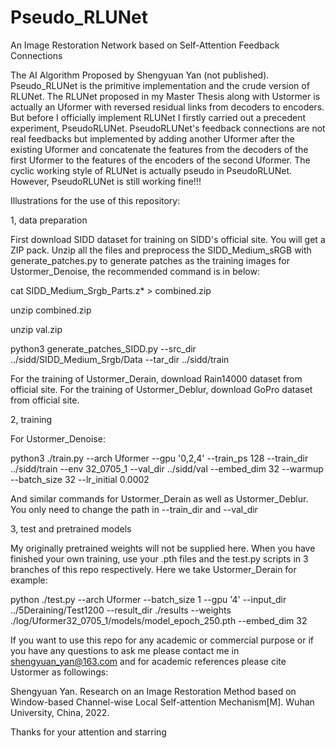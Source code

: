 # Pseudo_RLUNet
An Image Restoration Network based on Self-Attention Feedback Connections

The AI Algorithm Proposed by Shengyuan Yan (not published). Pseudo_RLUNet is the primitive implementation and the crude version of RLUNet. The RLUNet proposed in my 
Master Thesis along with Ustormer is actually an Uformer with reversed residual links from decoders to encoders. But before I officially implement RLUNet I firstly carried out a precedent experiment, PseudoRLUNet. PseudoRLUNet's feedback connections are not real feedbacks but implemented by adding another Uformer after the existing Uformer and concatenate the features from the decoders of the first Uformer to the features of the encoders of the second Uformer. The cyclic working style of RLUNet is actually pseudo in PseudoRLUNet. However, PseudoRLUNet is still working fine!!!

Illustrations for the use of this repository:

1, data preparation

First download SIDD dataset for training on SIDD's official site. You will get a ZIP pack. Unzip all the files and preprocess the SIDD_Medium_sRGB with generate_patches.py to generate patches as the training images for Ustormer_Denoise, the recommended command is in below:

cat SIDD_Medium_Srgb_Parts.z* > combined.zip

unzip combined.zip

unzip val.zip

python3 generate_patches_SIDD.py --src_dir ../sidd/SIDD_Medium_Srgb/Data --tar_dir ../sidd/train

For the training of Ustormer_Derain, download Rain14000 dataset from official site. For the training of Ustormer_Deblur, download GoPro dataset from official site.

2, training

For Ustormer_Denoise:

python3 ./train.py --arch Uformer --gpu '0,2,4' --train_ps 128 --train_dir ../sidd/train --env 32_0705_1 --val_dir ../sidd/val --embed_dim 32 --warmup --batch_size 32 --lr_initial 0.0002

And similar commands for Ustormer_Derain as well as Ustormer_Deblur. You only need to change the path in --train_dir and --val_dir

3, test and pretrained models

My originally pretrained weights will not be supplied here. When you have finished your own training, use your .pth files and the test.py scripts in 3 branches of this repo respectively. Here we take Ustormer_Derain for example:

python ./test.py --arch Uformer --batch_size 1 --gpu '4' --input_dir ../5Deraining/Test1200 --result_dir ./results --weights ./log/Uformer32_0705_1/models/model_epoch_250.pth --embed_dim 32

If you want to use this repo for any academic or commercial purpose or if you have any questions to ask me please contact me in shengyuan_yan@163.com and for academic references please cite Ustormer as followings:

Shengyuan Yan. Research on an Image Restoration Method based on Window-based Channel-wise Local Self-attention Mechanism[M]. Wuhan University, China, 2022.

Thanks for your attention and starring
